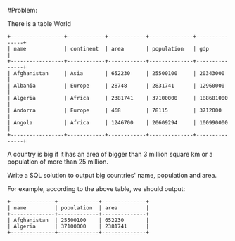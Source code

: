 #Problem:

There is a table World

	+-----------------+------------+------------+--------------+---------------+  
	| name            | continent  | area       | population   | gdp           |  
	+-----------------+------------+------------+--------------+---------------+  
	| Afghanistan     | Asia       | 652230     | 25500100     | 20343000      |  
	| Albania         | Europe     | 28748      | 2831741      | 12960000      |  
	| Algeria         | Africa     | 2381741    | 37100000     | 188681000     |  
	| Andorra         | Europe     | 468        | 78115        | 3712000       |  
	| Angola          | Africa     | 1246700    | 20609294     | 100990000     |  
	+-----------------+------------+------------+--------------+---------------+  

A country is big if it has an area of bigger than 3 million square km or a population of more than 25 million.

Write a SQL solution to output big countries' name, population and area.

For example, according to the above table, we should output:

	+--------------+-------------+--------------+  
	| name         | population  | area         |  
	+--------------+-------------+--------------+  
	| Afghanistan  | 25500100    | 652230       |  
	| Algeria      | 37100000    | 2381741      |  
	+--------------+-------------+--------------+  

